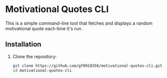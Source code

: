 <!-- Glenn Ford -->

# Motivational Quotes CLI

This is a simple command-line tool that fetches and displays a random motivational quote each time it's run.

## Installation

1. Clone the repository:
   ```bash
   git clone https://github.com/gf0918356/motivational-quotes-cli.git
   cd motivational-quotes-cli
